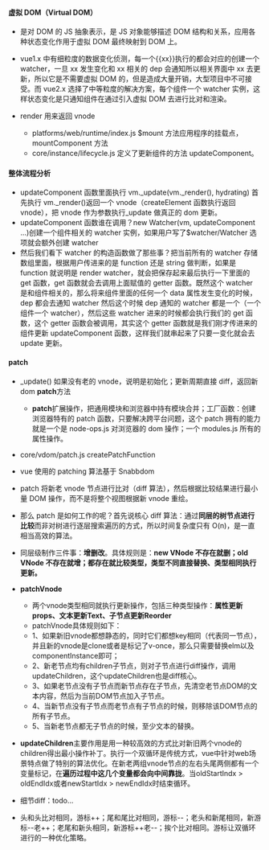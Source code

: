 #### 虚拟 DOM（Virtual DOM）

- 是对 DOM 的 JS 抽象表示，是 JS 对象能够描述 DOM 结构和关系，应用各种状态变化作用于虚拟 DOM 最终映射到 DOM 上。

- vue1.x 中有细粒度的数据变化侦测，每一个{{xx}}执行的都会对应的创建一个 watcher，一旦 xx 发生变化和 xx 相关的 dep 会通知所以相关界面中 xx 去更新，所以它是不需要虚拟 DOM 的，但是造成大量开销，大型项目中不可接受。而 vue2.x 选择了中等粒度的解决方案，每个组件一个 watcher 实例，这样状态变化是只通知组件在通过引入虚拟 DOM 去进行比对和渲染。

- render 用来返回 vnode
  - platforms/web/runtime/index.js \$mount 方法应用程序的挂载点，mountComponent 方法
  - core/instance/lifecycle.js 定义了更新组件的方法 updateComponent。

#### 整体流程分析

- updateComponent 函数里面执行 vm.\_update(vm.\_render(), hydrating) 首先执行 vm.\_render()返回一个 vnode（createElement 函数执行返回 vnode），把 vnode 作为参数执行\_update 做真正的 dom 更新。
- updateComponent 函数谁在调用？new Watcher(vm, updateComponent ...)创建一个组件相关的 watcher 实例，如果用户写了\$watcher/Watcher 选项就会额外创建 watcher
- 然后我们看下 watcher 的构造函数做了那些事？把当前所有的 watcher 存储数组里面，根据用户传进来的是 function 还是 string 做判断，如果是 function 就说明是 render watcher，就会把保存起来最后执行一下里面的 get 函数，get 函数就会去调用上面赋值的 getter 函数。既然这个 watcher 是和组件相关的，那么将来组件里面的任何一个 data 属性发生变化的时候，dep 都会去通知 watcher 然后这个时候 dep 通知的 watcher 都是一个（一个组件一个 watcher），然后这些 watcher 进来的时候都会执行我们的 get 函数，这个 getter 函数会被调用，其实这个 getter 函数就是我们刚才传进来的组件更新 updateComponent 函数，这样我们就串起来了只要一变化就会去 update 更新。

#### **patch**

- \_update() 如果没有老的 vnode，说明是初始化；更新周期直接 diff，返回新 dom **patch**方法

  - **patch**扩展操作，把通用模块和浏览器中持有模块合并；工厂函数：创建浏览器特有的 patch 函数，只要解决跨平台问题，这个 patch 拥有的能力就是一个是 node-ops.js 对浏览器的 dom 操作；一个 modules.js 所有的属性操作。

- core/vdom/patch.js createPatchFunction

- vue 使用的 patching 算法基于 Snabbdom
- patch 将新老 vnode 节点进行比对（diff 算法），然后根据比较结果进行最小量 DOM 操作，而不是将整个视图根据新 vnode 重绘。
- 那么 patch 是如何工作的呢？首先说核心 diff 算法：通过**同层的树节点进行比较**而非对树进行逐层搜索遍历的方式，所以时间复杂度只有 O(n)，是一直相当高效的算法。
- 同层级制作三件事：**增删改**。具体规则是：**new VNode 不存在就删；old VNode 不存在就增；都存在就比较类型，类型不同直接替换、类型相同执行更新。**

- **patchVnode**
  - 两个vnode类型相同就执行更新操作，包括三种类型操作：**属性更新props、文本更新Text、子节点更新Reorder**
  - patchVnode具体规则如下：
  - 1、如果新旧vnode都想静态的，同时它们都想key相同（代表同一节点），并且新的vnode是clone或者是标记了v-once，那么只需要替换elm以及componentInstance即可；
  - 2、新老节点均有children子节点，则对子节点进行diff操作，调用updateChildren，这个updateChildren也是diff核心。
  - 3、如果老节点没有子节点而新节点存在子节点，先清空老节点DOM的文本内容，然后为当前DOM节点加入子节点。
  - 4、当新节点没有子节点而老节点有子节点的时候，则移除该DOM节点的所有子节点。
  - 5、当新老节点都无子节点的时候，至少文本的替换。

- **updateChildren**主要作用是用一种较高效的方式比对新旧两个vnode的children得出最小操作补丁。执行一个双循环是传统方式，vue中针对web场景特点做了特别的算法优化。在新老两组vnode节点的左右头尾两侧都有一个变量标记，在**遍历过程中这几个变量都会向中间靠拢**。当oldStartIndx > oldEndIdx或者newStartIdx > newEndIdx时结束循环。

- 细节diff：todo...

- 头和头比对相同，游标++；尾和尾比对相同，游标--；老头和新尾相同，新游标--老++；老尾和新头相同，新游标++老--；挨个比对相同。游标让双循环进行的一种优化策略。
